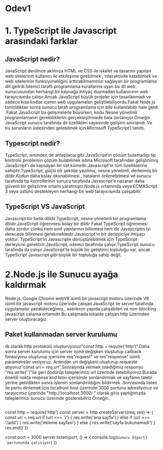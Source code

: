 # Odev1

# 1. TypeScript ile Javascript arasındaki farklar

## JavaScript nedir?

JavaScript denilince aklımıza HTML ve CSS ile iskelet ve tasarımı yapılan web sitelerinin kullanıcı ile etkileşime girebilmek , interaktivite katabilmek ve web sitelerinin fonksiyonelliğini arttırabilmemmizi sağlayan bir programlama dili gelirdi.İstemci taraflı programlama kurallarına uyan bu dil web sunucusundan herhangi bir kaynağa ihtiyaç duymadan kullanıcının web tarayıcısında çalışır.Ancak JavaScript büyük projeler için tasarlanmadı ve sadece kısa kodlar içeren web uygulamaları geliştilebiliyordu.Fakat Node.js tanıtıldıktan sonra sunucu tarafı programlama için bile kullanılabilir hale geldi .Fakat JavaScript bu gelişmelerle büyürken, kodu Nesne yönelimli programlamanın gerekliliklerini gerçekleştirmede hala zorlanıyor.Örneğin JavaScript sunucu tarafında dil özellikleri sayesinde gelişimi sınırlandı. Ve bu sorunların üstesinden gelebilmek için Microsoft TypeScript’i tanıttı.

## Typescript nedir?

TypeScript, isminden de anlaşılacaı gibi JavaScript'in çözüm bulamadıgı tip kontrolü problemin çözüm bulabilmek adına Microsoft tarafından geliştirilmiş JavaScript'i de kapsayan bir üst kümedir.Javascript'in tüm özelliklerine sahiptir.TypeScript, güçlü bir şekilde yazılmış, nesne yönelimli, derlenmiş bir dildir.Kodun daha kolay okunabilmesi , hataların önlenebilmesi ve sunucu tarafında tip konrollerinin sunucu tarafında Javascript'e nazaran daha güvenli bir geliştirme ortamı yaratmıştır.Node.js ortamında veya ECMAScript 3 veya üstünü destekleyen herhangi bir web tarayıcısında çalışabilir.

## TypeScript VS JavaScript

Javascript bir betik dilidir.TypeScript, nesne yönelimli bir programlama dilidir.JavaScript öğrenmesi kolay bir dildir Fakat TypeScript öğrenmesi daha zordur çünkü hem sınıf yapılarının bilinmesi hem de Javascriptin iyi derecede bilinmesi gerekmektedir.Javascript'in bir derleyiciye ihtiyacı yoktur. TypeScript'in Javascripte dönüştürebilmek için TypeScript derleyicisi gerektirir.JavaScript, istemci tarafında çalışır.TypeScript sunucu tarafında da çalışır.JavaScript’te büyük bir geliştirici topluluğu var, ancak TypeScript Javascript gibi büyük bir topluluğa sahip değil.

# 2.Node.js ile Sunucu ayağa kaldırmak

Node js, Google Chrome webV8 isimli bir javascript motoru üzerinde V8 isimli bir javascript motoru üzerinde çalışan JavaScript ile server tarafında uygulamalar yazabileceğimiz , asenkron yapıda çalışabilen ve non-blocking javascript çalışma ortamıdır.Bu çalışmada lokalde çalışan http üzerinden server oluşturacağız.

## Paket kullanmadan server kurulumu

ilk olarak http protokolü oluşturuyoruz"const http = require('http')".Daha sonra server kurulumu için server isimli değişken oluşturup callback fonksiyonu oluşturup içerisine req"request" ve res"response" isimli parametreler veriyoruz.
Ardından url değişkeni oluşturup requeste atıyoruz"const url = req.url".Sonrasında vermek istediğimiz responsu "res.write('')"ile geri dödürüp taleplerimizi url üzerinde iletebiliyoruz.Burada önemli nokta respose kod blou içerisinde sonlandırmak ve sayfanın talebi yerine getirdikten sonra işlemin sonlandırıldığını bildirmek .Sonrasında listen ile portu dinlemek için localhost host üzerinde 3000 portunu adresliyoruz ve tarayıcımız üzerinde "http://localhost:3000/ " olarak giriş yaptığımızda taleplerimizi sunucu üzerinde gösterebiliriz.Örneğin..

##

const http = require('http')
const server = http.createServer((req, res) => {
const url = req.url
if (url === '/') {
res.write('ana sayfa')
} else if (url === '/add') {
res.write('ekleme sayfasi')
} else {
res.write('sayfa bukunamadi')
}
res.end()
})

const port = 3000
server.listen(port, () => {
console.log(`Sunucu ${port} 'portununda çalisiyor`)
})

##
